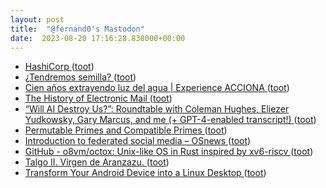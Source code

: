 ```yaml
---
layout: post
title:  "@fernand0's Mastodon"
date:  2023-08-20 17:16:28.838000+00:00
---
```

*  [HashiCorp ](https://www.hashicorp.com/license-fa) ([toot](https://mastodon.social/@fernand0/110923074033107210))
*  [¿Tendremos semilla? ](https://avecesunafoto.wordpress.com/2023/08/20/tendremos-semilla) ([toot](https://mastodon.social/@fernand0/110923058768612174))
*  [Cien años extrayendo luz del agua \| Experience ACCIONA ](https://experience.acciona.com/es/energias-renovables/central-hidroelectrica-del-seira-centenario) ([toot](https://mastodon.social/@fernand0/110922858548684648))
*  [The History of Electronic Mail ](https://www.multicians.org/thvv/mail-history.htm) ([toot](https://mastodon.social/@fernand0/110922626842310122))
*  [“Will AI Destroy Us?”: Roundtable with Coleman Hughes, Eliezer Yudkowsky, Gary Marcus, and me (+ GPT-4-enabled transcript!) ](https://scottaaronson.blog/?p=743) ([toot](https://mastodon.social/@fernand0/110922409200881160))
*  [Permutable Primes and Compatible Primes ](https://blog.computationalcomplexity.org/2023/08/permutable-primes-and-compatible-primes.htm) ([toot](https://mastodon.social/@fernand0/110922144590912467))
*  [Introduction to federated social media  –  OSnews ](https://www.osnews.com/story/136486/introduction-to-federated-social-media) ([toot](https://mastodon.social/@fernand0/110921947075112854))
*  [GitHub - o8vm/octox: Unix-like OS in Rust inspired by xv6-riscv ](https://github.com/o8vm/octo) ([toot](https://mastodon.social/@fernand0/110921736109063020))
*  [Talgo II. Vírgen de Aranzazu. ](https://www.flickr.com/photos/fernand0/53094718041) ([toot](https://mastodon.social/@fernand0/110921380783357329))
*  [Transform Your Android Device into a Linux Desktop  ](https://mrs-t.medium.com/transform-your-android-device-into-a-linux-desktop-110a3d084ac6) ([toot](https://mastodon.social/@fernand0/110921380611868535))
